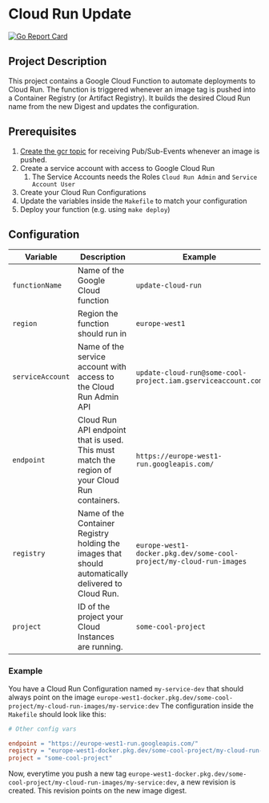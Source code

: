 # Cloud Run Update
[![Go Report Card](https://goreportcard.com/badge/github.com/alexzimmer96/cloud-run-update)](https://goreportcard.com/report/github.com/alexzimmer96/cloud-run-update)

## Project Description

This project contains a Google Cloud Function to automate deployments to Cloud Run.
The function is triggered whenever an image tag is pushed into a Container Registry (or Artifact Registry).
It builds the desired Cloud Run name from the new Digest and updates the configuration.

## Prerequisites

1. [Create the gcr topic](https://cloud.google.com/container-registry/docs/configuring-notifications) for receiving Pub/Sub-Events whenever an image is pushed.
2. Create a service account with access to Google Cloud Run
   1. The Service Accounts needs the Roles `Cloud Run Admin` and `Service Account User`
3. Create your Cloud Run Configurations
4. Update the variables inside the `Makefile` to match your configuration
5. Deploy your function (e.g. using `make deploy`)

## Configuration

|Variable|Description|Example|
|---|---|---|
|`functionName`|Name of the Google Cloud function|`update-cloud-run`|
|`region`|Region the function should run in|`europe-west1`|
|`serviceAccount`|Name of the service account with access to the Cloud Run Admin API|`update-cloud-run@some-cool-project.iam.gserviceaccount.com`|
|`endpoint`|Cloud Run API endpoint that is used. This must match the region of your Cloud Run containers.|`https://europe-west1-run.googleapis.com/`|
|`registry`|Name of the Container Registry holding the images that should automatically delivered to Cloud Run.|`europe-west1-docker.pkg.dev/some-cool-project/my-cloud-run-images`|
|`project`|ID of the project your Cloud Instances are running.|`some-cool-project`|

### Example

You have a Cloud Run Configuration named `my-service-dev` that should always point on the image `europe-west1-docker.pkg.dev/some-cool-project/my-cloud-run-images/my-service:dev`
The configuration inside the `Makefile` should look like this:

```makefile
# Other config vars

endpoint = "https://europe-west1-run.googleapis.com/"
registry = "europe-west1-docker.pkg.dev/some-cool-project/my-cloud-run-images"
project = "some-cool-project"
```

Now, everytime you push a new tag `europe-west1-docker.pkg.dev/some-cool-project/my-cloud-run-images/my-service:dev`, a new revision is created.
This revision points on the new image digest.